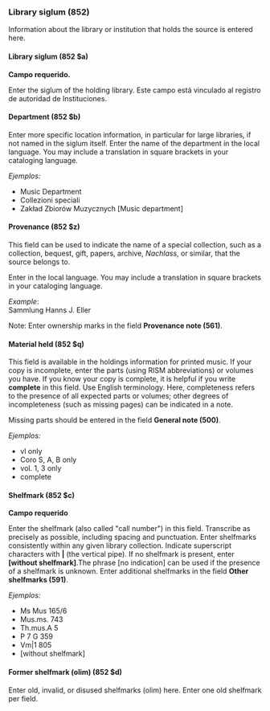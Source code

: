 ### Library siglum (852)

Information about the library or institution that holds the source is entered here.

#### Library siglum (852 $a)

**Campo requerido.**

Enter the siglum of the holding library. Este campo está vinculado al registro de autoridad de Instituciones.

#### Department (852 $b)

Enter more specific location information, in particular for large libraries, if not named in the siglum itself. Enter the name of the department in the local language. You may include a translation in square brackets in your cataloging language.

_Ejemplos:_
- Music Department
- Collezioni speciali
- Zakład Zbiorów Muzycznych [Music department]

#### Provenance (852 $z)

This field can be used to indicate the name of a special collection, such as a collection, bequest, gift, papers, archive, _Nachlass_, or similar, that the source belongs to.

Enter in the local language. You may include a translation in square brackets in your cataloging language.

_Example_:  
Sammlung Hanns J. Eller

Note: Enter ownership marks in the field **Provenance note (561)**.

#### Material held (852 $q)

This field is available in the holdings information for printed music. If your copy is incomplete, enter the parts (using RISM abbreviations) or volumes you have. If you know your copy is complete, it is helpful if you write **complete** in this field. Use English terminology. Here, completeness refers to the presence of all expected parts or volumes; other degrees of incompleteness (such as missing pages) can be indicated in a note.

Missing parts should be entered in the field **General note (500)**.

_Ejemplos:_
- vl only
- Coro S, A, B only
- vol. 1, 3 only
- complete

#### Shelfmark (852 $c)

**Campo requerido**

Enter the shelfmark (also called "call number") in this field. Transcribe as precisely as possible, including spacing and punctuation. Enter shelfmarks consistently within any given library collection. Indicate superscript characters with **|** (the vertical pipe). If no shelfmark is present, enter **[without shelfmark]**.The phrase [no indication] can be used if the presence of a shelfmark is unknown. Enter additional shelfmarks in the field **Other shelfmarks (591)**.

_Ejemplos:_
- Ms Mus 165/6
- Mus.ms. 743
- Th.mus.A 5
- P 7 G 359
- Vm|1 805
- [without shelfmark]

#### Former shelfmark (olim) (852 $d)

Enter old, invalid, or disused shelfmarks (olim) here. Enter one old shelfmark per field.
